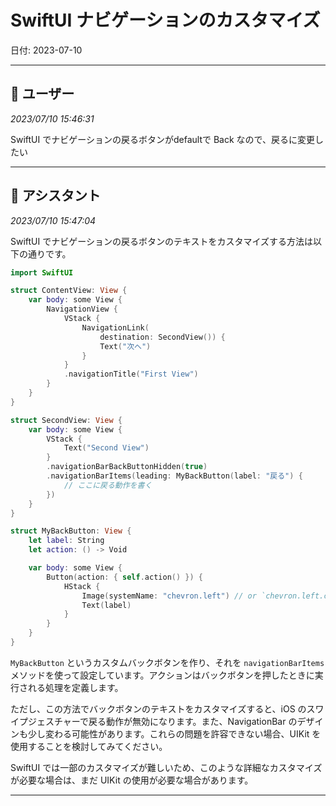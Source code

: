 # SwiftUI ナビゲーションのカスタマイズ

日付: 2023-07-10

---

## 👤 ユーザー
*2023/07/10 15:46:31*

SwiftUI でナビゲーションの戻るボタンがdefaultで Back なので、戻るに変更したい

---

## 🤖 アシスタント
*2023/07/10 15:47:04*

SwiftUI でナビゲーションの戻るボタンのテキストをカスタマイズする方法は以下の通りです。

```swift
import SwiftUI

struct ContentView: View {
    var body: some View {
        NavigationView {
            VStack {
                NavigationLink(
                    destination: SecondView()) {
                    Text("次へ")
                }
            }
            .navigationTitle("First View")
        }
    }
}

struct SecondView: View {
    var body: some View {
        VStack {
            Text("Second View")
        }
        .navigationBarBackButtonHidden(true)
        .navigationBarItems(leading: MyBackButton(label: "戻る") {
            // ここに戻る動作を書く
        })
    }
}

struct MyBackButton: View {
    let label: String
    let action: () -> Void

    var body: some View {
        Button(action: { self.action() }) {
            HStack {
                Image(systemName: "chevron.left") // or `chevron.left.circle`, etc
                Text(label)
            }
        }
    }
}
```
`MyBackButton` というカスタムバックボタンを作り、それを `navigationBarItems` メソッドを使って設定しています。アクションはバックボタンを押したときに実行される処理を定義します。

ただし、この方法でバックボタンのテキストをカスタマイズすると、iOS のスワイプジェスチャーで戻る動作が無効になります。また、NavigationBar のデザインも少し変わる可能性があります。これらの問題を許容できない場合、UIKit を使用することを検討してみてください。

SwiftUI では一部のカスタマイズが難しいため、このような詳細なカスタマイズが必要な場合は、まだ UIKit の使用が必要な場合があります。

---
